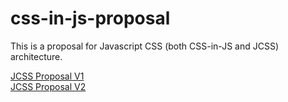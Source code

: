 # css-in-js-proposal
This is a proposal for Javascript CSS (both CSS-in-JS and JCSS) architecture.

[JCSS Proposal V1](./PROPOSAL-VERSION_1.md)<br>
[JCSS Proposal V2](./PROPOSAL-VERSION_2.md)
